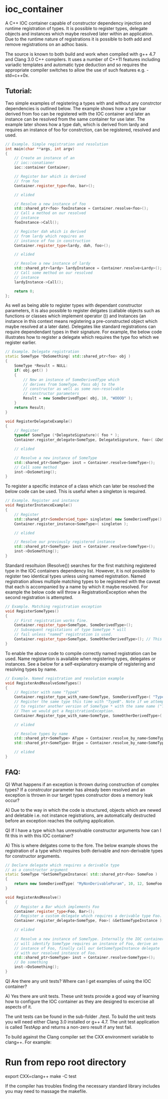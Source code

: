 ioc_container
=============

A C++ IOC container capable of constructor dependency injection and runtime registration of types. It is possible to register types, delegate objects and instances which maybe resolved later within an application. Due to the runtime nature of registrations it is possible to both add and remove registrations on an adhoc basis.

The source is known to both build and work when compiled with g++ 4.7 and Clang 3.0 C++ compilers. It uses a number of C++11 features including variadic templates and automatic type deduction and so requires the appropriate compiler switches to allow the use of such features e.g. -std=c++0x.

Tutorial:
---------

Two simple examples of registering a types with and without any constrctor dependencies is outlined below. The example shows how a type bar derived from foo can be registered with the IOC container and later an instance can be resolved from the same container for use later. The example later shows how a type dah, which is derived from lardy and requires an instance of foo for constrction, can be registered, resolved and used.

```cpp
// Example. Simple registration and resolution
int main(char **args, int argv)
{
	// Create an instance of an
	// ioc::conatianer
	ioc::container Container;

	// Register bar which is derived
	// from foo
	Container.register_type<foo, bar>();

	// elided

	// Resolve a new instance of foo
	std::shared_ptr<foo> fooInstance = Container.resolve<foo>();
	// Call a method on our resolved
	// instance
	fooInstance->Call();

	// Register dah which is derived
	// from lardy which requires an
	// instance of foo in construction
	Container.register_type<lardy, dah, foo>();

	// elided

	// Resolve a new instance of lardy
	std::shared_ptr<lardy> lardyInstance = Container.resolve<Lardy>();
	// Call some method on our resolved
	// instance
	lardyInstance->Call();

	return 0;
};
```

As well as being able to register types with dependant constructor parameters, it is also possible to register delgates (callable objects such as functions or classes which implement operator ()) and Instances (an instance in this context means registering a pre-constructed object which maybe resolved at a later date). Delegates like standard registrations can require dependendant types in their signature. For example, the below code illustrates how to register a delegate which requires the type foo which we register earlier.

```cpp
// Example. Delegate registration
static SomeType *DoSomething( std::shared_ptr<foo> obj )
{
	SomeType *Result = NULL:
	if( obj.get() )
	{
		// New an instance of SomeDerivedType which
		// derives from SomeType. Pass obj to the
		// constructor as well as some non-resolvable
		// constructor parameters
		Result = new SomeDerivedType( obj, 10, "WOOOO" );
	}
	return Result;
}

void RegisterDelegateExample()
{
	// Register
	typedef SomeType (*DelegateSignature)( foo * );
	Container.register_delegate<SomeType, DelegateSignature, foo>( &DoSomething );

	// elided

	// Resolve a new instance of SomeType
	std::shared_ptr<SomeType> inst = Container.resolve<SomeType>();
	// Call some method
	inst->DoSometing();
}
```

To register a specific instance of a class which can later be resolved the below code can be used. This is useful when a singleton is required.

```cpp
// Example. Register and instance
void RegisterInstanceExample()
{
	// Register
	std::shared_ptr<SomeDervied_type> singleton( new SomeDerivedType() );
	Container.register_instance<SomeType>( singleton );

	// elided

	// Resolve our previously registered instance
	std::shared_ptr<SomeType> inst = Container.resolve<SomeType>();
	inst->DoSomething();
}
```

Standard resoltuion (Resolve<Type>()) searches for the first matching registered type in the IOC containers dependency list. However, it is not possible to register two identical types unless using named registration. Named registration allows multiple matching types to be registered with the caveat that each is accompanied by a name by which it maybe resolved. For example the below code will throw a RegistrationException when the second registration is attempted.

```cpp
// Example. Matching registration exception
void RegisterSomeTypes()
{
	// First registration works fine.
	Container.register_type<SomeType, SomeDerivedType>();
	// Subsequent registations of type SomeType * will
	// fail unless "named" registration is used.
	Container.register_type<SomeType, SomeOtherDerivedType>(); // This throws an exception!! 
}
```

To enable the above code to compile correctly named registration can be used. Name registartion is available when registering types, delegates or instances. See a below for a self-explanatory example of registering and resolving types by name.

```cpp
// Example. Named registration and resolution example
void RegisterAndResolveSomeTypes()
{
	// Register with name "TypeA"
	Container.register_type_with_name<SomeType, SomeDerivedType>( "TypeA" );
	// Register the same type this time with "TypeB". Note if we attempted
	// to register another version of SomeType * with the same name ("TypeA")
	// Then we would get a RegistrationException.
	Container.Register_type_with_name<SomeType, SomeOtherDerivedType>( "TypeB" );

	// elided

	// Resolve types by name
	std::shared_ptr<SomeType> AType = Container.resolve_by_name<SomeType>( "TypeA" );
	std::shared_ptr<SomeType> Btype = Container.resolve_by_name<SomeType>( "TypeB" );

	// elided 
}
```

FAQ:
----

Q) What happens if an exception is thrown during construction of complex types? If a constrcutor parameter has already been resolved and an exception is thrown in our target types constructor does a memory leak occur?

A) Due to the way in which the code is structured, objects which are newed and deletable i.e. not instance registrations, are automatically destructed before an exception reaches the outlying application.

Q) If I have a type which has unresolvable constructor arguments how can I fit this in with this IOC container?

A) This is where delgates come to the fore. The below example shows the registration of a type which requires both derivable and non-derivable types for constructor arguments.

```cpp
// Declare delegate which requires a derivable type
// as a constructor argument
static SomeType *GetSomeTypeInstance( std::shared_ptr<Foo> SomeFoo )
{
	return new SomeDerivedType( "MyNonDerivableParam", 10, 12, SomeFoo );
}

void RegisterAndResolve()
{
	// Register a Bar which implements Foo
	Container.register_type<Foo, Bar>();
	// Register a custom delegate which requires a derivable type Foo.
	Container.register_delegate<SomeType, Foo>( &GetSomeTypeInstance );

	// elided
	
	// Resolve a new instance of SomeType. Internally the IOC container
	// will identify SomeType requires an instance of Foo, derive an
	// instance of Foo, finally call our GetSomeTypeInstance delegate
	// with our resolved instance of Foo.
	std::shared_ptr<SomeType> inst = Container.resolve<SomeType>();
	// Do something
	inst->DoSomething();
}
```

Q) Are there any unit tests? Where can I get examples of using the IOC container?

A) Yes there are unit tests. These unit tests provide a good way of learning how to configure the IOC container as they are designed to excercise all aspects of it.

The unit tests can be found in the sub-folder ./test. To build the unit tests you will need either Clang 3.0 installed or g++ 4.7. The unit test application is called TestApp and returns a non-zero result if any test fail. 

To build against the Clang compiler set the CXX environment variable to clang++. For example:

# Run from repo root directory
export CXX=clang++
make -C test

If the compiler has troubles finding the necessary standard library includes you may need to massage the makefile.
